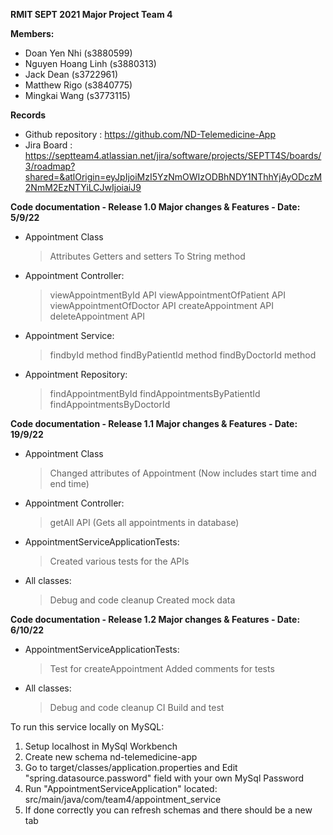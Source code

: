 **RMIT SEPT 2021 Major Project Team 4**

**Members:**
- Doan Yen Nhi (s3880599)
- Nguyen Hoang Linh (s3880313)
- Jack Dean (s3722961)
- Matthew Rigo (s3840775)
- Mingkai Wang (s3773115)

**Records**
- Github repository : https://github.com/ND-Telemedicine-App
- Jira Board : https://septteam4.atlassian.net/jira/software/projects/SEPTT4S/boards/3/roadmap?shared=&atlOrigin=eyJpIjoiMzI5YzNmOWIzODBhNDY1NThhYjAyODczM2NmM2EzNTYiLCJwIjoiaiJ9

**Code documentation - Release 1.0 Major changes & Features - Date: 5/9/22**
- Appointment Class
  > Attributes
  > Getters and setters
  > To String method
- Appointment Controller:
  > viewAppointmentById API
  > viewAppointmentOfPatient API
  > viewAppointmentOfDoctor API
  > createAppointment API
  > deleteAppointment API
- Appointment Service:
  > findbyId method
  > findByPatientId method
  > findByDoctorId method
- Appointment Repository:
  > findAppointmentById
  > findAppointmentsByPatientId
  > findAppointmentsByDoctorId

**Code documentation - Release 1.1 Major changes & Features - Date: 19/9/22**
- Appointment Class
  > Changed attributes of Appointment (Now includes start time and end time)
- Appointment Controller:
  > getAll API (Gets all appointments in database)
- AppointmentServiceApplicationTests:
  > Created various tests for the APIs
- All classes:
  > Debug and code cleanup
  > Created mock data

**Code documentation - Release 1.2 Major changes & Features - Date: 6/10/22**
- AppointmentServiceApplicationTests:
  > Test for createAppointment
  > Added comments for tests
- All classes:
  > Debug and code cleanup
  > CI Build and test

To run this service locally on MySQL:

1. Setup localhost in MySql Workbench
2. Create new schema nd-telemedicine-app
3. Go to target/classes/application.properties and Edit "spring.datasource.password" field with your own MySql Password
4. Run "AppointmentServiceApplication" located: src/main/java/com/team4/appointment_service
5. If done correctly you can refresh schemas and there should be a new tab
